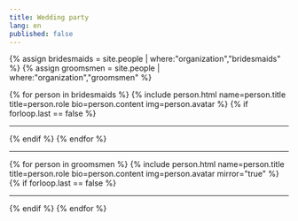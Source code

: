 ```yaml
---
title: Wedding party
lang: en
published: false
---
```

{% assign bridesmaids = site.people | where:"organization","bridesmaids" %}
{% assign groomsmen = site.people | where:"organization","groomsmen" %}
<div class="row wedding-party">
    <div class="col-sm-6 her">
        {% for person in bridesmaids %}
        {% include person.html name=person.title title=person.role bio=person.content img=person.avatar %}
        {% if forloop.last == false %}
        <hr />
        {% endif %}
        {% endfor %}
    </div>
    <hr class="visible-xs-block" />
    <div class="col-sm-6 his">
        {% for person in groomsmen %}
        {% include person.html name=person.title title=person.role bio=person.content img=person.avatar mirror="true" %}
        {% if forloop.last == false %}
        <hr />
        {% endif %}
        {% endfor %}
    </div>
</div>
